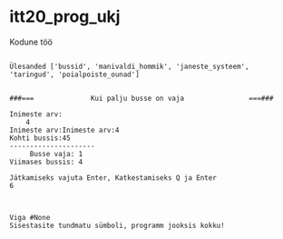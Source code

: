 # itt20_prog_ukj

Kodune töö

<pre><code>
Ülesanded ['bussid', 'manivaldi_hommik', 'janeste_systeem', 'taringud', 'poialpoiste_ounad'] 


###===              Kui palju busse on vaja                ===###
    
Inimeste arv:
	4
Inimeste arv:Inimeste arv:4
Kohti bussis:45
---------------------
     Busse vaja: 1
Viimases bussis: 4

Jätkamiseks vajuta Enter, Katkestamiseks Q ja Enter 
6



Viga #None
Sisestasite tundmatu sümboli, programm jooksis kokku!
</code></pre>
